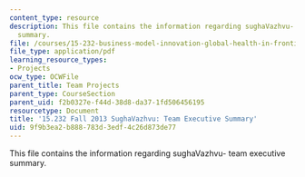 ```yaml
---
content_type: resource
description: This file contains the information regarding sughaVazhvu- team executive
  summary.
file: /courses/15-232-business-model-innovation-global-health-in-frontier-markets-fall-2013/9f9b3ea2b888783d3edf4c26d873de77_MIT15_232F13_t5_excsummary.pdf
file_type: application/pdf
learning_resource_types:
- Projects
ocw_type: OCWFile
parent_title: Team Projects
parent_type: CourseSection
parent_uid: f2b0327e-f44d-38d8-da37-1fd506456195
resourcetype: Document
title: '15.232 Fall 2013 SughaVazhvu: Team Executive Summary'
uid: 9f9b3ea2-b888-783d-3edf-4c26d873de77
---
```

This file contains the information regarding sughaVazhvu- team executive summary.
